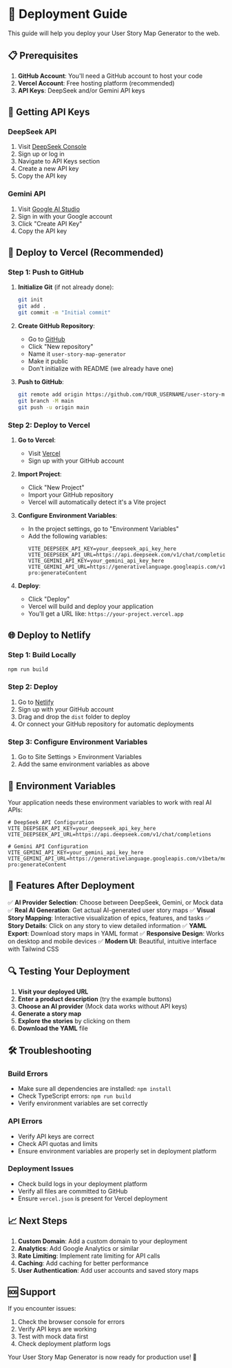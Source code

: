 # 🚀 Deployment Guide

This guide will help you deploy your User Story Map Generator to the web.

## 📋 Prerequisites

1. **GitHub Account**: You'll need a GitHub account to host your code
2. **Vercel Account**: Free hosting platform (recommended)
3. **API Keys**: DeepSeek and/or Gemini API keys

## 🔑 Getting API Keys

### DeepSeek API
1. Visit [DeepSeek Console](https://platform.deepseek.com/)
2. Sign up or log in
3. Navigate to API Keys section
4. Create a new API key
5. Copy the API key

### Gemini API
1. Visit [Google AI Studio](https://makersuite.google.com/app/apikey)
2. Sign in with your Google account
3. Click "Create API Key"
4. Copy the API key

## 🚀 Deploy to Vercel (Recommended)

### Step 1: Push to GitHub

1. **Initialize Git** (if not already done):
   ```bash
   git init
   git add .
   git commit -m "Initial commit"
   ```

2. **Create GitHub Repository**:
   - Go to [GitHub](https://github.com)
   - Click "New repository"
   - Name it `user-story-map-generator`
   - Make it public
   - Don't initialize with README (we already have one)

3. **Push to GitHub**:
   ```bash
   git remote add origin https://github.com/YOUR_USERNAME/user-story-map-generator.git
   git branch -M main
   git push -u origin main
   ```

### Step 2: Deploy to Vercel

1. **Go to Vercel**:
   - Visit [Vercel](https://vercel.com)
   - Sign up with your GitHub account

2. **Import Project**:
   - Click "New Project"
   - Import your GitHub repository
   - Vercel will automatically detect it's a Vite project

3. **Configure Environment Variables**:
   - In the project settings, go to "Environment Variables"
   - Add the following variables:
     ```
     VITE_DEEPSEEK_API_KEY=your_deepseek_api_key_here
     VITE_DEEPSEEK_API_URL=https://api.deepseek.com/v1/chat/completions
     VITE_GEMINI_API_KEY=your_gemini_api_key_here
     VITE_GEMINI_API_URL=https://generativelanguage.googleapis.com/v1beta/models/gemini-pro:generateContent
     ```

4. **Deploy**:
   - Click "Deploy"
   - Vercel will build and deploy your application
   - You'll get a URL like: `https://your-project.vercel.app`

## 🌐 Deploy to Netlify

### Step 1: Build Locally
```bash
npm run build
```

### Step 2: Deploy
1. Go to [Netlify](https://netlify.com)
2. Sign up with your GitHub account
3. Drag and drop the `dist` folder to deploy
4. Or connect your GitHub repository for automatic deployments

### Step 3: Configure Environment Variables
1. Go to Site Settings > Environment Variables
2. Add the same environment variables as above

## 🔧 Environment Variables

Your application needs these environment variables to work with real AI APIs:

```env
# DeepSeek API Configuration
VITE_DEEPSEEK_API_KEY=your_deepseek_api_key_here
VITE_DEEPSEEK_API_URL=https://api.deepseek.com/v1/chat/completions

# Gemini API Configuration
VITE_GEMINI_API_KEY=your_gemini_api_key_here
VITE_GEMINI_API_URL=https://generativelanguage.googleapis.com/v1beta/models/gemini-pro:generateContent
```

## 🎯 Features After Deployment

✅ **AI Provider Selection**: Choose between DeepSeek, Gemini, or Mock data
✅ **Real AI Generation**: Get actual AI-generated user story maps
✅ **Visual Story Mapping**: Interactive visualization of epics, features, and tasks
✅ **Story Details**: Click on any story to view detailed information
✅ **YAML Export**: Download story maps in YAML format
✅ **Responsive Design**: Works on desktop and mobile devices
✅ **Modern UI**: Beautiful, intuitive interface with Tailwind CSS

## 🔍 Testing Your Deployment

1. **Visit your deployed URL**
2. **Enter a product description** (try the example buttons)
3. **Choose an AI provider** (Mock data works without API keys)
4. **Generate a story map**
5. **Explore the stories** by clicking on them
6. **Download the YAML** file

## 🛠️ Troubleshooting

### Build Errors
- Make sure all dependencies are installed: `npm install`
- Check TypeScript errors: `npm run build`
- Verify environment variables are set correctly

### API Errors
- Verify API keys are correct
- Check API quotas and limits
- Ensure environment variables are properly set in deployment platform

### Deployment Issues
- Check build logs in your deployment platform
- Verify all files are committed to GitHub
- Ensure `vercel.json` is present for Vercel deployment

## 📈 Next Steps

1. **Custom Domain**: Add a custom domain to your deployment
2. **Analytics**: Add Google Analytics or similar
3. **Rate Limiting**: Implement rate limiting for API calls
4. **Caching**: Add caching for better performance
5. **User Authentication**: Add user accounts and saved story maps

## 🆘 Support

If you encounter issues:
1. Check the browser console for errors
2. Verify API keys are working
3. Test with mock data first
4. Check deployment platform logs

Your User Story Map Generator is now ready for production use! 🎉 